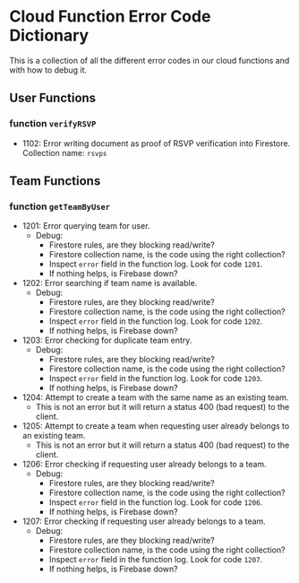 # Cloud Function Error Code Dictionary

This is a collection of all the different error codes in our cloud functions and with how to debug it.

## User Functions

### function `verifyRSVP`
- 1102: Error writing document as proof of RSVP verification into Firestore. Collection name: `rsvps`

## Team Functions

### function `getTeamByUser`
- 1201: Error querying team for user.
	- Debug:
		- Firestore rules, are they blocking read/write?
		- Firestore collection name, is the code using the right collection?
		- Inspect `error` field in the function log. Look for code `1201`.
		- If nothing helps, is Firebase down?
- 1202: Error searching if team name is available.
    - Debug:
		- Firestore rules, are they blocking read/write?
		- Firestore collection name, is the code using the right collection?
		- Inspect `error` field in the function log. Look for code `1202`.
		- If nothing helps, is Firebase down?
- 1203: Error checking for duplicate team entry.
    - Debug:
		- Firestore rules, are they blocking read/write?
		- Firestore collection name, is the code using the right collection?
		- Inspect `error` field in the function log. Look for code `1203`.
		- If nothing helps, is Firebase down?
- 1204: Attempt to create a team with the same name as an existing team.
    - This is not an error but it will return a status 400 (bad request) to the client.
- 1205: Attempt to create a team when requesting user already belongs to an existing team.
    - This is not an error but it will return a status 400 (bad request) to the client.
- 1206: Error checking if requesting user already belongs to a team.
    - Debug:
		- Firestore rules, are they blocking read/write?
		- Firestore collection name, is the code using the right collection?
		- Inspect `error` field in the function log. Look for code `1206`.
		- If nothing helps, is Firebase down?
- 1207: Error checking if requesting user already belongs to a team.
    - Debug:
		- Firestore rules, are they blocking read/write?
		- Firestore collection name, is the code using the right collection?
		- Inspect `error` field in the function log. Look for code `1207`.
		- If nothing helps, is Firebase down?
